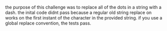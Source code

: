

the purpose of this challenge was to replace all of the dots in a string with a dash. the inital code didnt pass because a regular old string replace on works on the first instant of the character in the provided string. if you use a global replace convention, the tests pass.


